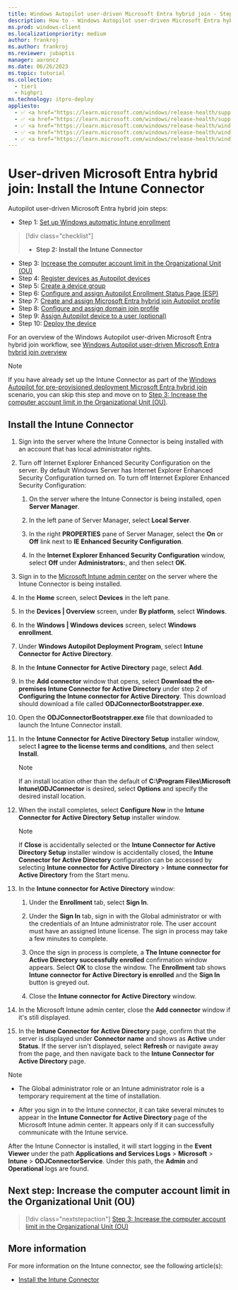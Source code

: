 ```yaml
---
title: Windows Autopilot user-driven Microsoft Entra hybrid join - Step 2 of 10 - Install the Intune Connector
description: How to - Windows Autopilot user-driven Microsoft Entra hybrid join - Step 2 of 10 - Install the Intune Connector(ESP).
ms.prod: windows-client
ms.localizationpriority: medium
author: frankroj
ms.author: frankroj
ms.reviewer: jubaptis
manager: aaroncz
ms.date: 06/26/2023
ms.topic: tutorial
ms.collection: 
  - tier1
  - highpri
ms.technology: itpro-deploy
appliesto:
  - ✅ <a href="https://learn.microsoft.com/windows/release-health/supported-versions-windows-client" target="_blank">Windows 11</a>
  - ✅ <a href="https://learn.microsoft.com/windows/release-health/supported-versions-windows-client" target="_blank">Windows 10</a>
  - ✅ <a href="https://learn.microsoft.com/windows/release-health/windows-server-release-info" target="_blank">Windows Server 2022</a>
  - ✅ <a href="https://learn.microsoft.com/windows/release-health/windows-server-release-info" target="_blank">Windows Server 2019</a>
  - ✅ <a href="https://learn.microsoft.com/windows/release-health/windows-server-release-info" target="_blank">Windows Server 2016</a>
---
```


# User-driven Microsoft Entra hybrid join: Install the Intune Connector

Autopilot user-driven Microsoft Entra hybrid join steps:
- Step 1: [Set up Windows automatic Intune enrollment](hybrid-azure-ad-join-automatic-enrollment.md)
> [!div class="checklist"]
> - **Step 2: Install the Intune Connector**
- Step 3: [Increase the computer account limit in the Organizational Unit (OU)](hybrid-azure-ad-join-computer-account-limit.md)
- Step 4: [Register devices as Autopilot devices](hybrid-azure-ad-join-register-device.md)
- Step 5: [Create a device group](hybrid-azure-ad-join-device-group.md)
- Step 6: [Configure and assign Autopilot Enrollment Status Page (ESP)](hybrid-azure-ad-join-esp.md)
- Step 7: [Create and assign Microsoft Entra hybrid join Autopilot profile](hybrid-azure-ad-join-autopilot-profile.md)
- Step 8: [Configure and assign domain join profile](hybrid-azure-ad-join-domain-join-profile.md)
- Step 9: [Assign Autopilot device to a user (optional)](hybrid-azure-ad-join-assign-device-to-user.md)
- Step 10: [Deploy the device](hybrid-azure-ad-join-deploy-device.md)

For an overview of the Windows Autopilot user-driven Microsoft Entra hybrid join workflow, see [Windows Autopilot user-driven Microsoft Entra hybrid join overview](hybrid-azure-ad-join-workflow.md#workflow)

> [!NOTE]
>
> If you have already set up the Intune Connector as part of the [Windows Autopilot for pre-provisioned deployment Microsoft Entra hybrid join](../pre-provisioning/hybrid-azure-ad-join-workflow.md) scenario, you can skip this step and move on to [Step 3: Increase the computer account limit in the Organizational Unit (OU)](hybrid-azure-ad-join-computer-account-limit.md).

## Install the Intune Connector

1. Sign into the server where the Intune Connector is being installed with an account that has local administrator rights.

1. Turn off Internet Explorer Enhanced Security Configuration on the server. By default Windows Server has Internet Explorer Enhanced Security Configuration turned on. To turn off Internet Explorer Enhanced Security Configuration:

   1. On the server where the Intune Connector is being installed, open **Server Manager**.

   1. In the left pane of Server Manager, select **Local Server**.

   1. In the right **PROPERTIES** pane of Server Manager, select the **On** or **Off** link next to **IE Enhanced Security Configuration**.

   1. In the **Internet Explorer Enhanced Security Configuration** window, select **Off** under **Administrators:**, and then select **OK**.

1. Sign in to the [Microsoft Intune admin center](https://go.microsoft.com/fwlink/?linkid=2109431) on the server where the Intune Connector is being installed.

1. In the **Home** screen, select **Devices** in the left pane.

1. In the **Devices | Overview** screen, under **By platform**, select **Windows**.

1. In the **Windows | Windows devices** screen, select **Windows enrollment**.

1. Under **Windows Autopilot Deployment Program**, select **Intune Connector for Active Directory**.

1. In the **Intune Connector for Active Directory** page, select **Add**.

1. In the **Add connector** window that opens, select **Download the on-premises Intune Connector for Active Directory** under step 2 of **Configuring the Intune connector for Active Directory**. This download should download a file called **ODJConnectorBootstrapper.exe**.

1. Open the **ODJConnectorBootstrapper.exe** file that downloaded to launch the Intune Connector install.

1. In the **Intune Connector for Active Directory Setup** installer window, select **I agree to the license terms and conditions**, and then select **Install**.

    > [!NOTE]
    >
    > If an install location other than the default of **C:\Program Files\Microsoft Intune\ODJConnector** is desired, select **Options** and specify the desired install location.

1. When the install completes, select **Configure Now** in the **Intune Connector for Active Directory Setup** installer window.

    > [!NOTE]
    >
    > If **Close** is accidentally selected or the **Intune Connector for Active Directory Setup** installer window is accidentally closed, the **Intune Connector for Active Directory** configuration can be accessed by selecting **Intune connector for Active Directory** > **Intune connector for Active Directory** from the Start menu.

1. In the **Intune connector for Active Directory** window:

   1. Under the **Enrollment** tab, select **Sign In**.

   1. Under the **Sign In** tab, sign in with the Global administrator or with the credentials of an Intune administrator role. The user account must have an assigned Intune license. The sign in process may take a few minutes to complete.

   1. Once the sign in process is complete, a **The Intune connector for Active Directory successfully enrolled** confirmation window appears. Select **OK** to close the window. The **Enrollment** tab shows **Intune connector for Active Directory is enrolled** and the **Sign In** button is greyed out.

   1. Close the **Intune connector for Active Directory** window.

1. In the Microsoft Intune admin center, close the **Add connector** window if it's still displayed.

1. In the **Intune Connector for Active Directory** page, confirm that the server is displayed under **Connector name** and shows as **Active** under **Status**. If the server isn't displayed, select **Refresh** or navigate away from the page, and then navigate back to the **Intune Connector for Active Directory** page.

> [!NOTE]
>
> - The Global administrator role or an Intune administrator role is a temporary requirement at the time of installation.
 - After you sign in to the Intune connector, it can take several minutes to appear in the **Intune Connector for Active Directory** page of the Microsoft Intune admin center. It appears only if it can successfully communicate with the Intune service.

After the Intune Connector is installed, it will start logging in the **Event Viewer** under the path **Applications and Services Logs** > **Microsoft** > **Intune** > **ODJConnectorService**. Under this path, the **Admin** and **Operational** logs are found.

## Next step: Increase the computer account limit in the Organizational Unit (OU)

> [!div class="nextstepaction"]
> [Step 3: Increase the computer account limit in the Organizational Unit (OU)](hybrid-azure-ad-join-computer-account-limit.md)

## More information

For more information on the Intune connector, see the following article(s):

- [Install the Intune Connector](/mem/autopilot/windows-autopilot-hybrid#install-the-intune-connector)
